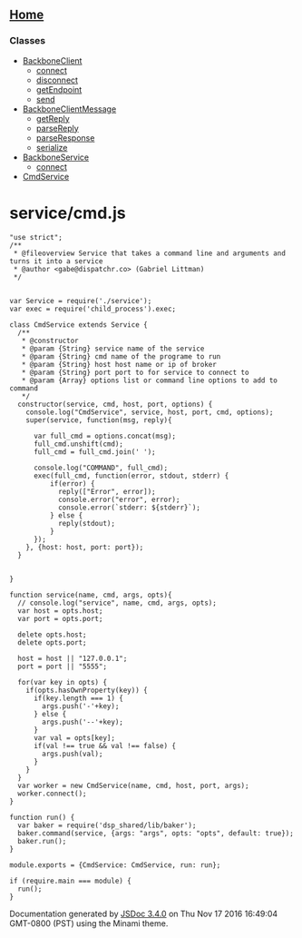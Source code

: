 [Home](index.html)
------------------

### Classes

-   [BackboneClient](BackboneClient.html)
    -   [connect](BackboneClient.html#connect)
    -   [disconnect](BackboneClient.html#disconnect)
    -   [getEndpoint](BackboneClient.html#getEndpoint)
    -   [send](BackboneClient.html#send)
-   [BackboneClientMessage](BackboneClientMessage.html)
    -   [getReply](BackboneClientMessage.html#getReply)
    -   [parseReply](BackboneClientMessage.html#parseReply)
    -   [parseResponse](BackboneClientMessage.html#parseResponse)
    -   [serialize](BackboneClientMessage.html#serialize)
-   [BackboneService](BackboneService.html)
    -   [connect](BackboneService.html#connect)
-   [CmdService](CmdService.html)

service/cmd.js
==============

``` prettyprint
"use strict";
/**
 * @fileoverview Service that takes a command line and arguments and turns it into a service
 * @author <gabe@dispatchr.co> (Gabriel Littman)
 */


var Service = require('./service');
var exec = require('child_process').exec;

class CmdService extends Service {
  /**
   * @constructor
   * @param {String} service name of the service
   * @param {String} cmd name of the programe to run
   * @param {String} host host name or ip of broker 
   * @param {String} port port to for service to connect to
   * @param {Array} options list or command line options to add to command
   */
  constructor(service, cmd, host, port, options) {
    console.log("CmdService", service, host, port, cmd, options);
    super(service, function(msg, reply){
      
      var full_cmd = options.concat(msg);
      full_cmd.unshift(cmd);
      full_cmd = full_cmd.join(' ');
      
      console.log("COMMAND", full_cmd);
      exec(full_cmd, function(error, stdout, stderr) {
          if(error) {
            reply(["Error", error]);
            console.error("error", error);
            console.error(`stderr: ${stderr}`);
          } else {
            reply(stdout);
          }          
      });
    }, {host: host, port: port});
  }
    
  
}

function service(name, cmd, args, opts){
  // console.log("service", name, cmd, args, opts);
  var host = opts.host;
  var port = opts.port;
  
  delete opts.host;
  delete opts.port;
  
  host = host || "127.0.0.1";
  port = port || "5555";

  for(var key in opts) {
    if(opts.hasOwnProperty(key)) {
      if(key.length === 1) {
        args.push('-'+key);
      } else {
        args.push('--'+key);
      }
      var val = opts[key];
      if(val !== true && val !== false) {
        args.push(val);
      }
    }
  }
  var worker = new CmdService(name, cmd, host, port, args);
  worker.connect();   
}

function run() {
  var baker = require('dsp_shared/lib/baker');  
  baker.command(service, {args: "args", opts: "opts", default: true});
  baker.run();  
}

module.exports = {CmdService: CmdService, run: run};

if (require.main === module) {
  run();
}
```

Documentation generated by [JSDoc 3.4.0](https://github.com/jsdoc3/jsdoc) on Thu Nov 17 2016 16:49:04 GMT-0800 (PST) using the Minami theme.
